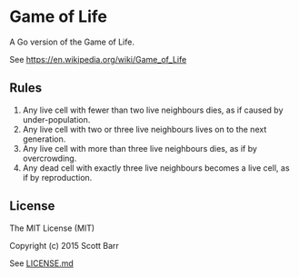 # Game of Life

A Go version of the Game of Life.

See https://en.wikipedia.org/wiki/Game_of_Life

## Rules

1. Any live cell with fewer than two live neighbours dies, as if caused by
   under-population.
1. Any live cell with two or three live neighbours lives on to the next
   generation.
1. Any live cell with more than three live neighbours dies, as if by
   overcrowding.
1. Any dead cell with exactly three live neighbours becomes a live cell, as if
   by reproduction.

## License

The MIT License (MIT)

Copyright (c) 2015 Scott Barr

See [LICENSE.md](LICENSE.md)
